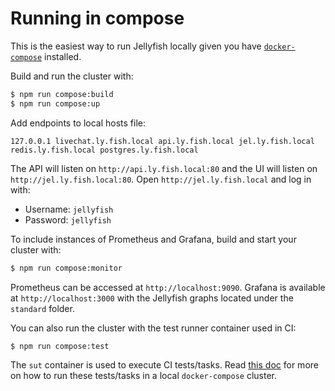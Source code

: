 # Running in compose

This is the easiest way to run Jellyfish locally given you have [`docker-compose`](https://docs.docker.com/compose/) installed.

Build and run the cluster with:
```sh
$ npm run compose:build
$ npm run compose:up
```

Add endpoints to local hosts file:
```
127.0.0.1 livechat.ly.fish.local api.ly.fish.local jel.ly.fish.local redis.ly.fish.local postgres.ly.fish.local
```

The API will listen on `http://api.ly.fish.local:80` and the UI will listen on `http://jel.ly.fish.local:80`.
Open `http://jel.ly.fish.local` and log in with:

- Username: `jellyfish`
- Password: `jellyfish`

To include instances of Prometheus and Grafana, build and start your cluster with:
```sh
$ npm run compose:monitor
```

Prometheus can be accessed at `http://localhost:9090`.
Grafana is available at `http://localhost:3000` with the Jellyfish graphs located under the `standard` folder.

You can also run the cluster with the test runner container used in CI:
```sh
$ npm run compose:test
```

The `sut` container is used to execute CI tests/tasks. Read [this doc](https://github.com/product-os/jellyfish/blob/master/docs/developing/running-tests-in-compose.markdown) for more on how to run these tests/tasks in a local `docker-compose` cluster.
